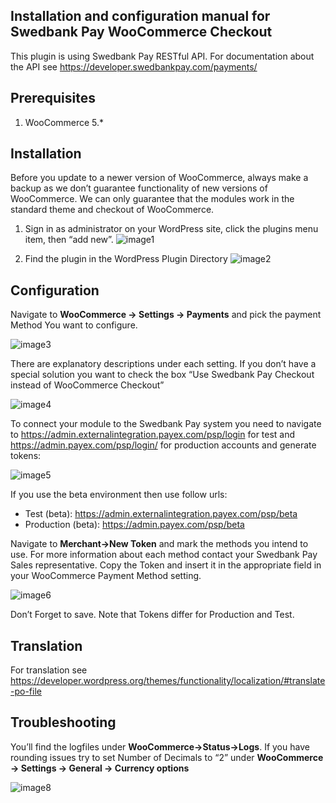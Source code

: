 Installation and configuration manual for Swedbank Pay WooCommerce Checkout 
------------

This plugin is using Swedbank Pay RESTful API. For documentation about the API see https://developer.swedbankpay.com/payments/
## Prerequisites

1. WooCommerce 5.*

## Installation

Before you update to a newer version of WooCommerce, always make a backup as we don’t guarantee functionality of new versions of WooCommerce. We can only guarantee that the modules work in the standard theme and checkout of WooCommerce.

1. Sign in as administrator on your WordPress site, click the plugins menu item, then “add new”. 
![image1](https://user-images.githubusercontent.com/6286270/63705267-0f763780-c82d-11e9-901e-a9b94c993f1f.png)

2. Find the plugin in the WordPress Plugin Directory
![image2](https://user-images.githubusercontent.com/6286270/63705299-20bf4400-c82d-11e9-9a70-e6323b9bcd31.png)

## Configuration

Navigate to **WooCommerce -> Settings -> Payments** and pick the payment Method You want to configure.

![image3](https://user-images.githubusercontent.com/6286270/63705344-303e8d00-c82d-11e9-8383-919365ab61d1.png)

There are explanatory descriptions under each setting.
If you don’t have a special solution you want to check the box “Use Swedbank Pay Checkout instead of WooCommerce Checkout”

![image4](https://user-images.githubusercontent.com/6286270/63705382-44828a00-c82d-11e9-9940-b5632c76dd4d.png)

To connect your module to the Swedbank Pay system you need to navigate to https://admin.externalintegration.payex.com/psp/login for test and https://admin.payex.com/psp/login/ for production accounts and generate tokens:

![image5](https://user-images.githubusercontent.com/6286270/63705424-5e23d180-c82d-11e9-8f8d-f332594a444a.png)

If you use the beta environment then use follow urls:
* Test (beta): https://admin.externalintegration.payex.com/psp/beta
* Production (beta): https://admin.payex.com/psp/beta

Navigate to **Merchant->New Token** and mark the methods you intend to use. For more information about each method contact your Swedbank Pay Sales representative.
Copy the Token and insert it in the appropriate field in your WooCommerce Payment Method setting.

![image6](https://user-images.githubusercontent.com/6286270/69639000-0c712a00-105c-11ea-944c-a2b254cb34a1.png)

Don’t Forget to save.
Note that Tokens differ for Production and Test.

## Translation

For translation see https://developer.wordpress.org/themes/functionality/localization/#translate-po-file

## Troubleshooting
You’ll find the logfiles under **WooCommerce->Status->Logs**.
If you have rounding issues try to set Number of Decimals to “2” under **WooCommerce -> Settings -> General -> Currency options**

![image8](https://user-images.githubusercontent.com/6286270/63705458-78f64600-c82d-11e9-8d60-d76ecdfb06c8.png)


